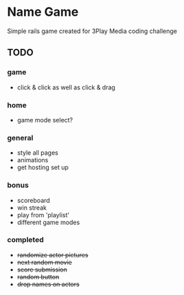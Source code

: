 # Name Game

Simple rails game created for 3Play Media coding challenge

## TODO
### game
- click & click as well as click & drag

### home
- game mode select?

### general
- style all pages
- animations
- get hosting set up

### bonus
- scoreboard
- win streak
- play from 'playlist'
- different game modes

### completed
- ~~randomize actor pictures~~
- ~~next random movie~~
- ~~score submission~~
- ~~random button~~
- ~~drop names on actors~~
